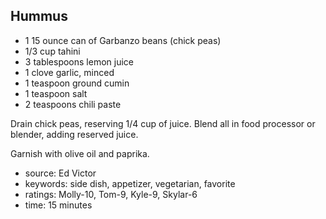 Hummus
------

- 1 15 ounce can of Garbanzo beans (chick peas)
- 1/3 cup tahini
- 3 tablespoons lemon juice
- 1 clove garlic, minced
- 1 teaspoon ground cumin
- 1 teaspoon salt
- 2 teaspoons chili paste

Drain chick peas, reserving 1/4 cup of juice.  Blend all in food
processor or blender, adding reserved juice.

Garnish with olive oil and paprika.

- source: Ed Victor
- keywords: side dish, appetizer, vegetarian, favorite
- ratings: Molly-10, Tom-9, Kyle-9, Skylar-6
- time: 15 minutes
